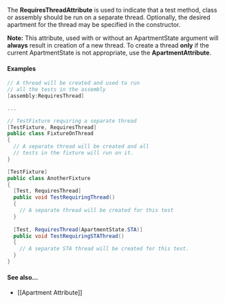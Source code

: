 The <b>RequiresThreadAttribute</b> is used to indicate that a test method, 
class or assembly should be run on a separate thread. Optionally, the 
desired apartment for the thread may be specified in the constructor.
   
<b>Note:</b> This attribute, used with or without an ApartmentState
argument will <b>always</b> result in creation of a new thread. To
create a thread <b>only</b> if the current ApartmentState is not appropriate,
use the <b>ApartmentAttribute</b>.
   
#### Examples
   
```C#
// A thread will be created and used to run
// all the tests in the assembly
[assembly:RequiresThread]

...

// TestFixture requiring a separate thread
[TestFixture, RequiresThread]
public class FixtureOnThread
{
  // A separate thread will be created and all
  // tests in the fixture will run on it.
}

[TestFixture]
public class AnotherFixture
{
  [Test, RequiresThread]
  public void TestRequiringThread()
  {
    // A separate thread will be created for this test
  }
  
  [Test, RequiresThread(ApartmentState.STA)]
  public void TestRequiringSTAThread()
  {
    // A separate STA thread will be created for this test.
  }
}
```

#### See also...

 * [[Apartment Attribute]]

